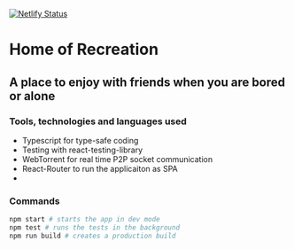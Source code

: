 [![Netlify Status](https://api.netlify.com/api/v1/badges/767f5835-23d6-49bb-b9ea-128c3bafde3f/deploy-status)](https://app.netlify.com/sites/angry-mestorf-f3e521/deploys)

# Home of Recreation

## A place to enjoy with friends when you are bored or alone

### Tools, technologies and languages used

- Typescript for type-safe coding
- Testing with react-testing-library
- WebTorrent for real time P2P socket communication
- React-Router to run the applicaiton as SPA
- 

### Commands
```bash
npm start # starts the app in dev mode
npm test # runs the tests in the background
npm run build # creates a production build
```
